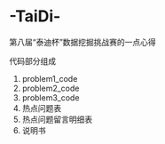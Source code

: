 # -TaiDi-
第八届“泰迪杯”数据挖掘挑战赛的一点心得

代码部分组成
1. problem1_code
2. problem2_code
3. problem3_code
4. 热点问题表
5. 热点问题留言明细表
6. 说明书
